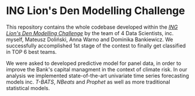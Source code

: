 # ING Lion's Den Modelling Challenge

This repository contains the whole codebase developed within the [*ING Lion's Den Modelling Challenge*](https://media.ing.pl/informacje-prasowe/926/pr/673548/lion-s-den-ing-modelling-challenge-2021-za-nami) by the team of 4 Data Scientists, inc. myself, Mateusz Doliński, Anna Warno and Dominika Bankiewicz. We successfully accomplished 1st stage of the contest to finally get classified in TOP 6 best teams.

We were asked to developed predictive model for panel data, in order to improve the Bank's capital managment in the context of climate risk. In our analysis we implemented state-of-the-art univariate time series forecasting models inc. *T-BATS*, *NBeats* and *Prophet* as well as more traditional statistical models.
